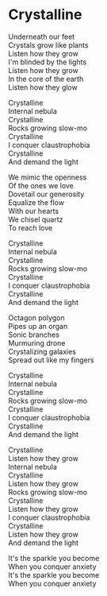 # Crystalline  

Underneath our feet  
Crystals grow like plants  
Listen how they grow  
I'm blinded by the lights  
Listen how they grow  
In the core of the earth  
Listen how they glow  

Crystalline  
Internal nebula  
Crystalline  
Rocks growing slow-mo   
Crystalline  
I conquer claustrophobia  
Crystalline  
And demand the light  

We mimic the openness  
Of the ones we love  
Dovetail our generosity  
Equalize the flow  
With our hearts  
We chisel quartz  
To reach love  

Crystalline  
Internal nebula  
Crystalline  
Rocks growing slow-mo  
Crystalline  
I conquer claustrophobia  
Crystalline  
And demand the light  

Octagon polygon  
Pipes up an organ  
Sonic branches  
Murmuring drone  
Crystalizing galaxies  
Spread out like my fingers  

Crystalline  
Internal nebula  
Crystalline  
Rocks growing slow-mo  
Crystalline  
I conquer claustrophobia  
Crystalline  
And demand the light  

Crystalline  
Listen how they grow  
Internal nebula  
Crystalline  
Listen how they grow  
Rocks growing slow-mo  
Crystalline  
Listen how they grow  
I conquer claustrophobia  
Crystalline  
Listen how they grow  
And demand the light  

It's the sparkle you become  
When you conquer anxiety  
It's the sparkle you become  
When you conquer anxiety  
